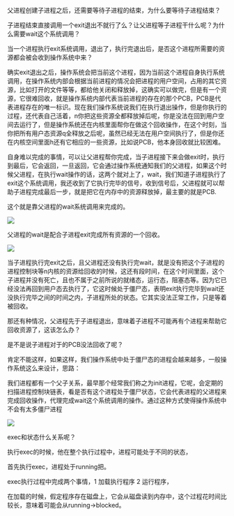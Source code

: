 父进程创建子进程之后，还需要等待子进程的结束，为什么要等待子进程结束？

子进程结束直接调用一个exit退出不就行了么？让父进程等子进程干什么呢？为什么需要wait这个系统调用？

当一个进程执行exit系统调用，退出了，执行完退出后，是否这个进程所需要的资源都会被会收到操作系统中来？

确实exit退出之后，操作系统会把当前这个进程，因为当前这个进程自身执行系统调用，在操作系统内部会根据当前进程的情况会把进程的用户空间，占用的其它资源，比如打开的文件等等，都给他关闭和释放掉，这确实可以做完，但是有一个资源，它很难回收，就是操作系统内部代表当前进程的存在的那个PCB，PCB是代表进程存在的唯一标识。现在我们操作系统说我们在执行退出操作，但是你执行的过程，还代表自己活着，n你把这些资源全都释放掉后呢，你是没法在回到用户空间去运行了，但是操作系统还在内核里面帮你在做这个回收操作，在这个时刻，当你把所有用户态资源q全释放之后呢，虽然已经无法在用户空间执行了，但是你还在内核空间里面h还有它相应的一些资源，比如说PCB，他本身回收就比较困难。

自身难以完成的事情，可以让父进程帮你完成，当子进程接下来会做exit时，执行到最后，它会返回，一旦返回，它会通过操作系统通知我们的父进程，如果这个时候父进程，在执行wait操作的话，这两个就对上了，wait，我们知道子进程执行了exit这个系统调用，我还收到了它执行完毕的信号，收到信号后，父进程就可以帮助子进程完成最后一步，就是把它在内存中的资源释放掉，最主要的就是PCB. 

这个就是靠父进程的wait系统调用来完成的。

![](https://gitee.com/hxc8/images8/raw/master/img/202407191125958.jpg)

父进程的wait是配合子进程exit完成所有资源的一个回收。

![](https://gitee.com/hxc8/images8/raw/master/img/202407191125797.jpg)

当子进程执行完exit之后，且父进程还没有执行完wait，就是没有把这个子进程的进程控制块等n内核的资源给回收的时候，这还有段时间，在这个时间里面，这个子进程并没有死亡，且也不属于之前所说的就绪态，运行态，阻塞态等。因为它已经没法再回到用户态去执行了，它这时候处于僵尸态，表明exit执行完毕到wait还没执行完毕之间的时间之内，子进程所处的状态。它其实没法正常工作，只是等着被回收。

那还有种情况，父进程先于子进程退出，意味着子进程不可能再有个进程来帮助它回收资源了，这该怎么办？

是不是说子进程对于的PCB没法回收了呢？

肯定不能这样，如果这样，我们操作系统中处于僵尸态的进程会越来越多，一般操作系统这么来设计，思路：

我们进程都有一个父子关系，最早那个经常我们称之为init进程，它呢，会定期的扫描进程控制块链表，看是否有这个进程处于僵尸状态，它会代表进程的父进程来完成回收操作，代理完成wait这个系统调用的操作。通过这种方式使得操作系统中不会有太多僵尸进程

![](https://gitee.com/hxc8/images8/raw/master/img/202407191125753.jpg)

exec和状态什么关系呢？

执行exec的时候，他在整个执行过程中，进程可能处于不同的状态，

首先执行exec，进程处于running把。

exec执行过程中完成两个事情，1 加载执行程序 2 运行程序，

在加载的时候，假定程序存在磁盘上，它会从磁盘读到内存中，这个过程花时间比较长，意味着可能会从running->blocked。
